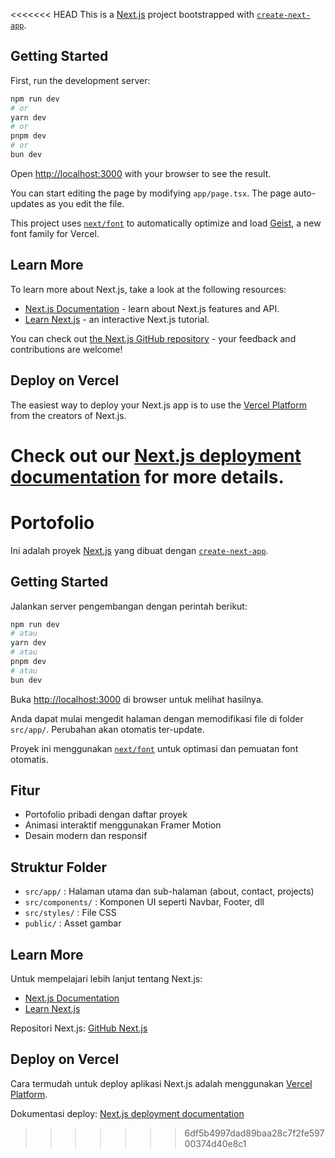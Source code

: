 <<<<<<< HEAD
This is a [Next.js](https://nextjs.org) project bootstrapped with [`create-next-app`](https://nextjs.org/docs/app/api-reference/cli/create-next-app).

## Getting Started

First, run the development server:

```bash
npm run dev
# or
yarn dev
# or
pnpm dev
# or
bun dev
```

Open [http://localhost:3000](http://localhost:3000) with your browser to see the result.

You can start editing the page by modifying `app/page.tsx`. The page auto-updates as you edit the file.

This project uses [`next/font`](https://nextjs.org/docs/app/building-your-application/optimizing/fonts) to automatically optimize and load [Geist](https://vercel.com/font), a new font family for Vercel.

## Learn More

To learn more about Next.js, take a look at the following resources:

- [Next.js Documentation](https://nextjs.org/docs) - learn about Next.js features and API.
- [Learn Next.js](https://nextjs.org/learn) - an interactive Next.js tutorial.

You can check out [the Next.js GitHub repository](https://github.com/vercel/next.js) - your feedback and contributions are welcome!

## Deploy on Vercel

The easiest way to deploy your Next.js app is to use the [Vercel Platform](https://vercel.com/new?utm_medium=default-template&filter=next.js&utm_source=create-next-app&utm_campaign=create-next-app-readme) from the creators of Next.js.

# Check out our [Next.js deployment documentation](https://nextjs.org/docs/app/building-your-application/deploying) for more details.

# Portofolio

Ini adalah proyek [Next.js](https://nextjs.org) yang dibuat dengan [`create-next-app`](https://nextjs.org/docs/app/api-reference/cli/create-next-app).

## Getting Started

Jalankan server pengembangan dengan perintah berikut:

```bash
npm run dev
# atau
yarn dev
# atau
pnpm dev
# atau
bun dev
```

Buka [http://localhost:3000](http://localhost:3000) di browser untuk melihat hasilnya.

Anda dapat mulai mengedit halaman dengan memodifikasi file di folder `src/app/`. Perubahan akan otomatis ter-update.

Proyek ini menggunakan [`next/font`](https://nextjs.org/docs/app/building-your-application/optimizing/fonts) untuk optimasi dan pemuatan font otomatis.

## Fitur

- Portofolio pribadi dengan daftar proyek
- Animasi interaktif menggunakan Framer Motion
- Desain modern dan responsif

## Struktur Folder

- `src/app/` : Halaman utama dan sub-halaman (about, contact, projects)
- `src/components/` : Komponen UI seperti Navbar, Footer, dll
- `src/styles/` : File CSS
- `public/` : Asset gambar

## Learn More

Untuk mempelajari lebih lanjut tentang Next.js:

- [Next.js Documentation](https://nextjs.org/docs)
- [Learn Next.js](https://nextjs.org/learn)

Repositori Next.js: [GitHub Next.js](https://github.com/vercel/next.js)

## Deploy on Vercel

Cara termudah untuk deploy aplikasi Next.js adalah menggunakan [Vercel Platform](https://vercel.com/new?utm_medium=default-template&filter=next.js&utm_source=create-next-app&utm_campaign=create-next-app-readme).

Dokumentasi deploy: [Next.js deployment documentation](https://nextjs.org/docs/app/building-your-application/deploying)

> > > > > > > 6df5b4997dad89baa28c7f2fe59700374d40e8c1
